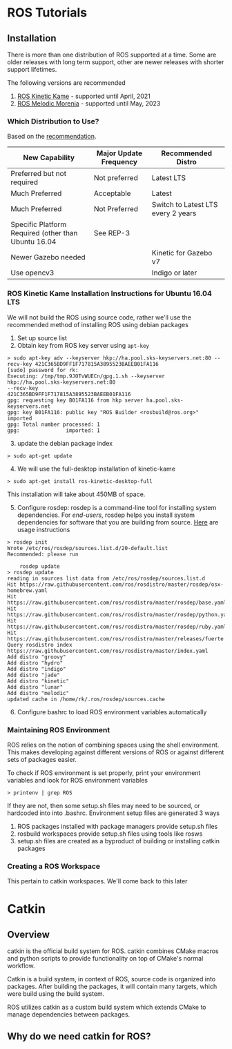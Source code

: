 # ROS Tutorials


## Installation
There is more than one distribution of ROS supported at a time. Some are older releases with long term support, other are newer releases with shorter support lifetimes.

The following versions are recommended
1. [ROS Kinetic Kame](http://www.ros.org/reps/rep-0003.html#kinetic-kame-may-2016-may-2021) - supported until April, 2021
2. [ROS Melodic Morenia](http://www.ros.org/reps/rep-0003.html#melodic-morenia-may-2018-may-2023) - supported until May, 2023



### Which Distribution to Use?
Based on the [recommendation](http://wiki.ros.org/Distributions).

|New Capability|Major Update Frequency|Recommended Distro|
|--------------|----------------------|------------------|
|Preferred but not required|Not preferred|Latest LTS|
|Much Preferred|Acceptable|Latest|
|Much Preferred|Not Preferred|Switch to Latest LTS every 2 years|
|Specific Platform Required (other than Ubuntu 16.04| See REP-3|
|Newer Gazebo needed||Kinetic for Gazebo v7|
|Use opencv3||Indigo or later|

 
### ROS Kinetic Kame Installation Instructions for Ubuntu 16.04 LTS

We will not build the ROS using source code, rather we'll use the recommended method of installing ROS using debian packages

1. Set up source list
2. Obtain key from ROS key server using `apt-key`
```
> sudo apt-key adv --keyserver hkp://ha.pool.sks-keyservers.net:80 --recv-key 421C365BD9FF1F717815A3895523BAEEB01FA116
[sudo] password for rk: 
Executing: /tmp/tmp.9JOTvWUECn/gpg.1.sh --keyserver
hkp://ha.pool.sks-keyservers.net:80
--recv-key
421C365BD9FF1F717815A3895523BAEEB01FA116
gpg: requesting key B01FA116 from hkp server ha.pool.sks-keyservers.net
gpg: key B01FA116: public key "ROS Builder <rosbuild@ros.org>" imported
gpg: Total number processed: 1
gpg:               imported: 1

```
3. update the debian package index 
```
> sudo apt-get update
```
4. We will use the full-desktop installation of kinetic-kame
```
> sudo apt-get install ros-kinetic-desktop-full
```
This installation will take about 450MB of space. 

5. Configure rosdep: rosdep is a command-line tool for installing system dependencies. For *end-users*, rosdep helps you install system dependencies for software that you are building from source. [Here](http://docs.ros.org/independent/api/rosdep/html/commands.html) are usage instructions

```
> rosdep init
Wrote /etc/ros/rosdep/sources.list.d/20-default.list
Recommended: please run

	rosdep update
> rosdep update
reading in sources list data from /etc/ros/rosdep/sources.list.d
Hit https://raw.githubusercontent.com/ros/rosdistro/master/rosdep/osx-homebrew.yaml
Hit https://raw.githubusercontent.com/ros/rosdistro/master/rosdep/base.yaml
Hit https://raw.githubusercontent.com/ros/rosdistro/master/rosdep/python.yaml
Hit https://raw.githubusercontent.com/ros/rosdistro/master/rosdep/ruby.yaml
Hit https://raw.githubusercontent.com/ros/rosdistro/master/releases/fuerte.yaml
Query rosdistro index https://raw.githubusercontent.com/ros/rosdistro/master/index.yaml
Add distro "groovy"
Add distro "hydro"
Add distro "indigo"
Add distro "jade"
Add distro "kinetic"
Add distro "lunar"
Add distro "melodic"
updated cache in /home/rk/.ros/rosdep/sources.cache
```

6. Configure bashrc to load ROS environment variables automatically


### Maintaining ROS Environment
ROS relies on the notion of combining spaces using the shell environment. This makes developing against different versions of ROS or against different sets of packages easier. 

To check if ROS environment is set properly, print your environment variables and look for ROS environment variables 
```
> printenv | grep ROS
```
If they are not, then some setup.sh files may need to be sourced, or hardcoded into into .bashrc. 
Environment setup files are generated 3 ways
1. ROS packages installed with package managers provide setup.sh files
2. rosbuild workspaces provide setup.sh files using tools like rosws
3. setup.sh files are created as a byproduct of building or installing catkin packages



### Creating a ROS Workspace
This pertain to catkin workspaces. We'll come back to this later



# Catkin

## Overview
catkin is the official build system for ROS. catkin combines CMake macros and python scripts to provide functionality on top of CMake's normal workflow. 


Catkin is a build system, in context of ROS, source code is organized into packages. After building the packages, it will contain many targets, which were build using the build system. 

ROS utilizes catkin as a custom build system which extends CMake to manage dependencies between packages. 

## Why do we need catkin for ROS?

